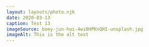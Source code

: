 ```yaml
---
layout: layouts/photo.njk
date: 2020-03-13
caption: Test 13
imageSource: boey-jun-hui-4wi0HPKnQHI-unsplash.jpg
imageAlt: This is the alt text
---
```

